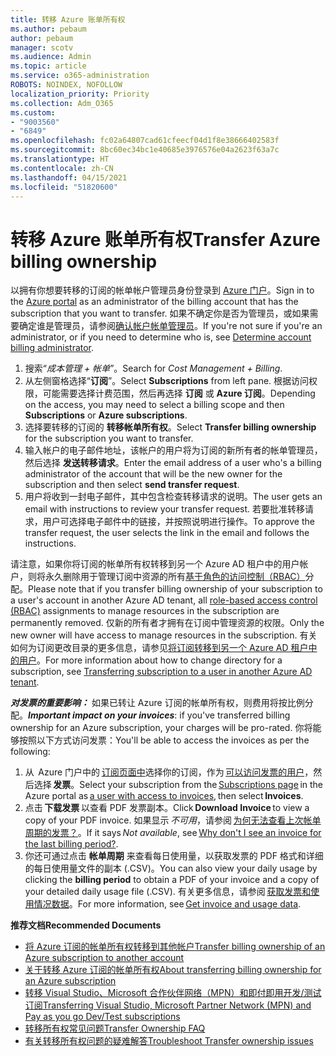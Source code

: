 ```yaml
---
title: 转移 Azure 账单所有权
ms.author: pebaum
author: pebaum
manager: scotv
ms.audience: Admin
ms.topic: article
ms.service: o365-administration
ROBOTS: NOINDEX, NOFOLLOW
localization_priority: Priority
ms.collection: Adm_O365
ms.custom:
- "9003560"
- "6849"
ms.openlocfilehash: fc02a64807cad61cfeecf04d1f8e38666402583f
ms.sourcegitcommit: 8bc60ec34bc1e40685e3976576e04a2623f63a7c
ms.translationtype: HT
ms.contentlocale: zh-CN
ms.lasthandoff: 04/15/2021
ms.locfileid: "51820600"
---
```

# <a name="transfer-azure-billing-ownership"></a><span data-ttu-id="f8303-102">转移 Azure 账单所有权</span><span class="sxs-lookup"><span data-stu-id="f8303-102">Transfer Azure billing ownership</span></span>

<span data-ttu-id="f8303-103">以拥有你想要转移的订阅的帐单帐户管理员身份登录到 [Azure 门户](https://portal.azure.com/)。</span><span class="sxs-lookup"><span data-stu-id="f8303-103">Sign in to the [Azure portal](https://portal.azure.com/) as an administrator of the billing account that has the subscription that you want to transfer.</span></span> <span data-ttu-id="f8303-104">如果不确定你是否为管理员，或如果需要确定谁是管理员，请参阅[确认帐户帐单管理员](https://docs.microsoft.com/azure/cost-management-billing/understand/subscription-transfer#whoisaa)。</span><span class="sxs-lookup"><span data-stu-id="f8303-104">If you're not sure if you're an administrator, or if you need to determine who is, see [Determine account billing administrator](https://docs.microsoft.com/azure/cost-management-billing/understand/subscription-transfer#whoisaa).</span></span>

1. <span data-ttu-id="f8303-105">搜索“_成本管理 + 帐单_”。</span><span class="sxs-lookup"><span data-stu-id="f8303-105">Search for _Cost Management + Billing_.</span></span>
1. <span data-ttu-id="f8303-106">从左侧窗格选择“**订阅**”。</span><span class="sxs-lookup"><span data-stu-id="f8303-106">Select **Subscriptions** from left pane.</span></span> <span data-ttu-id="f8303-107">根据访问权限，可能需要选择计费范围，然后再选择 **订阅** 或 **Azure 订阅**。</span><span class="sxs-lookup"><span data-stu-id="f8303-107">Depending on the access, you may need to select a billing scope and then **Subscriptions** or **Azure subscriptions**.</span></span>
1. <span data-ttu-id="f8303-108">选择要转移的订阅的 **转移帐单所有权**。</span><span class="sxs-lookup"><span data-stu-id="f8303-108">Select **Transfer billing ownership** for the subscription you want to transfer.</span></span>
1. <span data-ttu-id="f8303-109">输入帐户的电子邮件地址，该帐户的用户将为订阅的新所有者的帐单管理员，然后选择 **发送转移请求**。</span><span class="sxs-lookup"><span data-stu-id="f8303-109">Enter the email address of a user who's a billing administrator of the account that will be the new owner for the subscription and then select **send transfer request**.</span></span>
1. <span data-ttu-id="f8303-110">用户将收到一封电子邮件，其中包含检查转移请求的说明。</span><span class="sxs-lookup"><span data-stu-id="f8303-110">The user gets an email with instructions to review your transfer request.</span></span> <span data-ttu-id="f8303-111">若要批准转移请求，用户可选择电子邮件中的链接，并按照说明进行操作。</span><span class="sxs-lookup"><span data-stu-id="f8303-111">To approve the transfer request, the user selects the link in the email and follows the instructions.</span></span>

<span data-ttu-id="f8303-112">请注意，如果你将订阅的帐单所有权转移到另一个 Azure AD 租户中的用户帐户，则将永久删除用于管理订阅中资源的所有[基于角色的访问控制（RBAC）](https://docs.microsoft.com/azure/role-based-access-control/overview?WT.mc_id=Portal-Microsoft_Azure_Support)分配。</span><span class="sxs-lookup"><span data-stu-id="f8303-112">Please note that if you transfer billing ownership of your subscription to a user's account in another Azure AD tenant, all [role-based access control (RBAC)](https://docs.microsoft.com/azure/role-based-access-control/overview?WT.mc_id=Portal-Microsoft_Azure_Support) assignments to manage resources in the subscription are permanently removed.</span></span> <span data-ttu-id="f8303-113">仅新的所有者才拥有在订阅中管理资源的权限。</span><span class="sxs-lookup"><span data-stu-id="f8303-113">Only the new owner will have access to manage resources in the subscription.</span></span> <span data-ttu-id="f8303-114">有关如何为订阅更改目录的更多信息，请参见[将订阅转移到另一个 Azure AD 租户中的用户](https://docs.microsoft.com/azure/active-directory/managed-identities-azure-resources/known-issues?WT.mc_id=Portal-Microsoft_Azure_Support)。</span><span class="sxs-lookup"><span data-stu-id="f8303-114">For more information about how to change directory for a subscription, see [Transferring subscription to a user in another Azure AD tenant](https://docs.microsoft.com/azure/active-directory/managed-identities-azure-resources/known-issues?WT.mc_id=Portal-Microsoft_Azure_Support).</span></span>

<span data-ttu-id="f8303-115">_**对发票的重要影响：**_ 如果已转让 Azure 订阅的帐单所有权，则费用将按比例分配。</span><span class="sxs-lookup"><span data-stu-id="f8303-115">_**Important impact on your invoices**_: if you've transferred billing ownership for an Azure subscription, your charges will be pro-rated.</span></span> <span data-ttu-id="f8303-116">你将能够按照以下方式访问发票：</span><span class="sxs-lookup"><span data-stu-id="f8303-116">You'll be able to access the invoices as per the following:</span></span>  

1. <span data-ttu-id="f8303-117">从  Azure 门户中的 [订阅页面中](https://portal.azure.com/#blade/Microsoft_Azure_Billing/SubscriptionsBlade)选择你的订阅，作为 [可以访问发票的用户](https://docs.microsoft.com/azure/cost-management-billing/manage/manage-billing-access?WT.mc_id=Portal-Microsoft_Azure_Support)，然后选择 **发票**。</span><span class="sxs-lookup"><span data-stu-id="f8303-117">Select your subscription from the [Subscriptions page](https://portal.azure.com/#blade/Microsoft_Azure_Billing/SubscriptionsBlade) in the Azure portal as [a user with access to invoices](https://docs.microsoft.com/azure/cost-management-billing/manage/manage-billing-access?WT.mc_id=Portal-Microsoft_Azure_Support), then select **Invoices**.</span></span>
1. <span data-ttu-id="f8303-118">点击 **下载发票** 以查看 PDF 发票副本。</span><span class="sxs-lookup"><span data-stu-id="f8303-118">Click **Download Invoice** to view a copy of your PDF invoice.</span></span> <span data-ttu-id="f8303-119">如果显示 _不可用_，请参阅 [为何无法查看上次帐单周期的发票？](https://docs.microsoft.com/azure/cost-management-billing/manage/download-azure-invoice-daily-usage-date?WT.mc_id=Portal-Microsoft_Azure_Support#noinvoice)。</span><span class="sxs-lookup"><span data-stu-id="f8303-119">If it says _Not available_, see [Why don't I see an invoice for the last billing period?](https://docs.microsoft.com/azure/cost-management-billing/manage/download-azure-invoice-daily-usage-date?WT.mc_id=Portal-Microsoft_Azure_Support#noinvoice).</span></span>
1. <span data-ttu-id="f8303-120">你还可通过点击 **帐单周期** 来查看每日使用量，以获取发票的 PDF 格式和详细的每日使用量文件的副本 (.CSV)。</span><span class="sxs-lookup"><span data-stu-id="f8303-120">You can also view your daily usage by clicking the **billing period** to obtain a PDF of your invoice and a copy of your detailed daily usage file (.CSV).</span></span> <span data-ttu-id="f8303-121">有关更多信息，请参阅 [获取发票和使用情况数据](https://docs.microsoft.com/azure/cost-management-billing/manage/download-azure-invoice-daily-usage-date?WT.mc_id=Portal-Microsoft_Azure_Support)。</span><span class="sxs-lookup"><span data-stu-id="f8303-121">For more information, see [Get invoice and usage data](https://docs.microsoft.com/azure/cost-management-billing/manage/download-azure-invoice-daily-usage-date?WT.mc_id=Portal-Microsoft_Azure_Support).</span></span>

<span data-ttu-id="f8303-122">**推荐文档**</span><span class="sxs-lookup"><span data-stu-id="f8303-122">**Recommended Documents**</span></span>

- [<span data-ttu-id="f8303-123">将 Azure 订阅的帐单所有权转移到其他帐户</span><span class="sxs-lookup"><span data-stu-id="f8303-123">Transfer billing ownership of an Azure subscription to another account</span></span>](https://docs.microsoft.com/azure/cost-management-billing/manage/billing-subscription-transfer)
- [<span data-ttu-id="f8303-124">关于转移 Azure 订阅的帐单所有权</span><span class="sxs-lookup"><span data-stu-id="f8303-124">About transferring billing ownership for an Azure subscription</span></span>](https://docs.microsoft.com//azure/cost-management-billing/understand/subscription-transfer)
- [<span data-ttu-id="f8303-125">转移 Visual Studio、Microsoft 合作伙伴网络（MPN）和即付即用开发/测试订阅</span><span class="sxs-lookup"><span data-stu-id="f8303-125">Transferring Visual Studio, Microsoft Partner Network (MPN) and Pay as you go Dev/Test subscriptions</span></span>](https://docs.microsoft.com/azure/billing/billing-subscription-transfer?WT.mc_id=Portal-Microsoft_Azure_Support#transferring-visual-studio-microsoft-partner-network-mpn-and-pay-as-you-go-devtest-subscriptions)
- [<span data-ttu-id="f8303-126">转移所有权常见问题</span><span class="sxs-lookup"><span data-stu-id="f8303-126">Transfer Ownership FAQ</span></span>](https://docs.microsoft.com/azure/billing/billing-subscription-transfer?WT.mc_id=Portal-Microsoft_Azure_Support#frequently-asked-questions-faq-for-senders)
- [<span data-ttu-id="f8303-127">有关转移所有权问题的疑难解答</span><span class="sxs-lookup"><span data-stu-id="f8303-127">Troubleshoot Transfer ownership issues</span></span>](https://docs.microsoft.com/azure/billing/billing-subscription-transfer?WT.mc_id=Portal-Microsoft_Azure_Support#troubleshooting)
